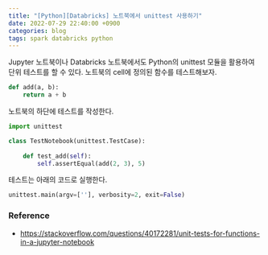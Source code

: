 ```yaml
---
title: "[Python][Databricks] 노트북에서 unittest 사용하기"
date: 2022-07-29 22:40:00 +0900
categories: blog
tags: spark databricks python
---
```


Jupyter 노트북이나 Databricks 노트북에서도 Python의 unittest 모듈을 활용하여 단위 테스트를 할 수 있다. 노트북의 cell에 정의된 함수를 테스트해보자.

```python
def add(a, b):
    return a + b
```

노트북의 하단에 테스트를 작성한다.

```python
import unittest

class TestNotebook(unittest.TestCase):
    
    def test_add(self):
        self.assertEqual(add(2, 3), 5)
```

테스트는 아래의 코드로 실행한다.

```python
unittest.main(argv=[''], verbosity=2, exit=False)
```

### Reference
- https://stackoverflow.com/questions/40172281/unit-tests-for-functions-in-a-jupyter-notebook